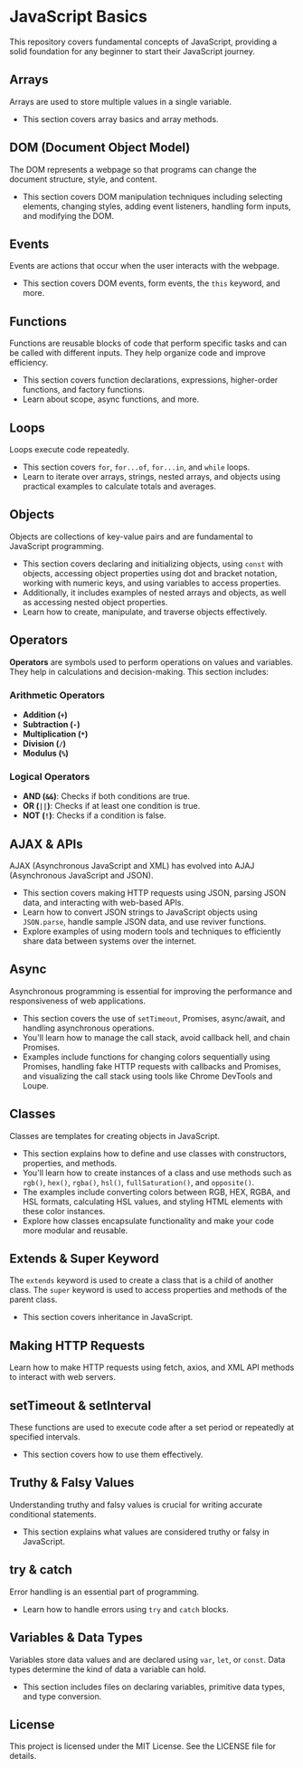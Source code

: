 # JavaScript Basics
This repository covers fundamental concepts of JavaScript, providing a solid foundation for any beginner to start their JavaScript journey.

## Arrays
Arrays are used to store multiple values in a single variable.
- This section covers array basics and array methods.

## DOM (Document Object Model)
The DOM represents a webpage so that programs can change the document structure, style, and content.
- This section covers DOM manipulation techniques including selecting elements, changing styles, adding event listeners, handling form inputs, and modifying the DOM.

## Events
Events are actions that occur when the user interacts with the webpage.
- This section covers DOM events, form events, the `this` keyword, and more.

## Functions
Functions are reusable blocks of code that perform specific tasks and can be called with different inputs. They help organize code and improve efficiency.
- This section covers function declarations, expressions, higher-order functions, and factory functions.
- Learn about scope, async functions, and more.

## Loops
Loops execute code repeatedly.
- This section covers `for`, `for...of`, `for...in`, and `while` loops.
- Learn to iterate over arrays, strings, nested arrays, and objects using practical examples to calculate totals and averages.

## Objects
Objects are collections of key-value pairs and are fundamental to JavaScript programming.
- This section covers declaring and initializing objects, using `const` with objects, accessing object properties using dot and bracket notation, working with numeric keys, and using variables to access properties.
- Additionally, it includes examples of nested arrays and objects, as well as accessing nested object properties.
- Learn how to create, manipulate, and traverse objects effectively.

## Operators
**Operators** are symbols used to perform operations on values and variables. They help in calculations and decision-making. This section includes:

### Arithmetic Operators
- **Addition (`+`)**
- **Subtraction (`-`)**
- **Multiplication (`*`)**
- **Division (`/`)**
- **Modulus (`%`)**

### Logical Operators
- **AND (`&&`)**: Checks if both conditions are true.
- **OR (`||`)**: Checks if at least one condition is true.
- **NOT (`!`)**: Checks if a condition is false.

## AJAX & APIs
AJAX (Asynchronous JavaScript and XML) has evolved into AJAJ (Asynchronous JavaScript and JSON).
- This section covers making HTTP requests using JSON, parsing JSON data, and interacting with web-based APIs.
- Learn how to convert JSON strings to JavaScript objects using `JSON.parse`, handle sample JSON data, and use reviver functions.
- Explore examples of using modern tools and techniques to efficiently share data between systems over the internet.

## Async
Asynchronous programming is essential for improving the performance and responsiveness of web applications.
- This section covers the use of `setTimeout`, Promises, async/await, and handling asynchronous operations.
- You'll learn how to manage the call stack, avoid callback hell, and chain Promises.
- Examples include functions for changing colors sequentially using Promises, handling fake HTTP requests with callbacks and Promises, and visualizing the call stack using tools like Chrome DevTools and Loupe.

## Classes
Classes are templates for creating objects in JavaScript.
- This section explains how to define and use classes with constructors, properties, and methods.
- You'll learn how to create instances of a class and use methods such as `rgb()`, `hex()`, `rgba()`, `hsl()`, `fullSaturation()`, and `opposite()`.
- The examples include converting colors between RGB, HEX, RGBA, and HSL formats, calculating HSL values, and styling HTML elements with these color instances.
- Explore how classes encapsulate functionality and make your code more modular and reusable.

## Extends & Super Keyword
The `extends` keyword is used to create a class that is a child of another class.
The `super` keyword is used to access properties and methods of the parent class.
- This section covers inheritance in JavaScript.

## Making HTTP Requests
Learn how to make HTTP requests using fetch, axios, and XML API methods to interact with web servers.

## setTimeout & setInterval
These functions are used to execute code after a set period or repeatedly at specified intervals.
- This section covers how to use them effectively.

## Truthy & Falsy Values
Understanding truthy and falsy values is crucial for writing accurate conditional statements.
- This section explains what values are considered truthy or falsy in JavaScript.

## try & catch
Error handling is an essential part of programming.
- Learn how to handle errors using `try` and `catch` blocks.

## Variables & Data Types
Variables store data values and are declared using `var`, `let`, or `const`. Data types determine the kind of data a variable can hold.
- This section includes files on declaring variables, primitive data types, and type conversion.

## License
This project is licensed under the MIT License. See the LICENSE file for details.
